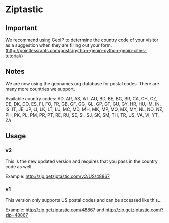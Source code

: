 Ziptastic
=========

Important
---------
We recommend using GeoIP to determine the country code of your visitor as a suggestion when they are filling out your form.
(http://pointlessrants.com/posts/python-geoip-python-geoip-cities-tutorial/)

Notes
-----
We are now using the geonames.org database for postal codes. There are many more countries we support.

Available country codes:
AD, AR, AS, AT, AU, BD, BE, BG, BR, CA, CH, CZ, DE, DK, DO, ES, FI, FO, FR, GB, GF, GG, GL, GP, GT, GU, GY, HR, HU, IM, IN, IS, IT, JE, JP, LI, LK, LT, LU, MC, MD, MH, MK, MP, MQ, MX, MY, NL, NO, NZ, PH, PK, PL, PM, PR, PT, RE, RU, SE, SI, SJ, SK, SM, TH, TR, US, VA, VI, YT, ZA

Usage
-----
### v2 ###
This is the new updated version and requires that you pass in the country code as well.

Example:
http://zip.getziptastic.com/v2/US/48867

### v1 ###
This version only supports US postal codes and can be accessed like this...

Example:
http://zip.getziptastic.com/48867
and
http://zip.getziptastic.com/?zip=48867
